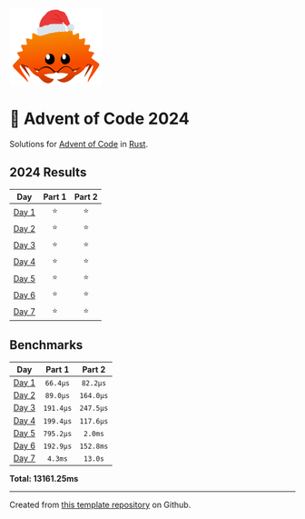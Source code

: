 <img src="./.assets/christmas_ferris.png" width="164">

# 🎄 Advent of Code 2024

Solutions for [Advent of Code](https://adventofcode.com/) in [Rust](https://www.rust-lang.org/).

<!--- advent_readme_stars table --->
## 2024 Results

| Day | Part 1 | Part 2 |
| :---: | :---: | :---: |
| [Day 1](https://adventofcode.com/2024/day/1) | ⭐ | ⭐ |
| [Day 2](https://adventofcode.com/2024/day/2) | ⭐ | ⭐ |
| [Day 3](https://adventofcode.com/2024/day/3) | ⭐ | ⭐ |
| [Day 4](https://adventofcode.com/2024/day/4) | ⭐ | ⭐ |
| [Day 5](https://adventofcode.com/2024/day/5) | ⭐ | ⭐ |
| [Day 6](https://adventofcode.com/2024/day/6) | ⭐ | ⭐ |
| [Day 7](https://adventofcode.com/2024/day/7) | ⭐ | ⭐ |
<!--- advent_readme_stars table --->

<!--- benchmarking table --->
## Benchmarks

| Day | Part 1 | Part 2 |
| :---: | :---: | :---:  |
| [Day 1](./src/bin/01.rs) | `66.4µs` | `82.2µs` |
| [Day 2](./src/bin/02.rs) | `89.0µs` | `164.0µs` |
| [Day 3](./src/bin/03.rs) | `191.4µs` | `247.5µs` |
| [Day 4](./src/bin/04.rs) | `199.4µs` | `117.6µs` |
| [Day 5](./src/bin/05.rs) | `795.2µs` | `2.0ms` |
| [Day 6](./src/bin/06.rs) | `192.9µs` | `152.8ms` |
| [Day 7](./src/bin/07.rs) | `4.3ms` | `13.0s` |

**Total: 13161.25ms**
<!--- benchmarking table --->

---

Created from [this template repository](https://github.com/fspoettel/advent-of-code-rust) on Github.
